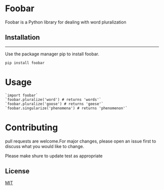 # **Foobar** 
Foobar is a Python library for dealing with word pluralization
## **Installation**
---

Use the package manager pip to install foobar.

    pip install foobar 

# **Usage**

    `import foobar`
    `foobar.pluralize('word') # returns 'words'`
    `foobar.pluralize('goose') # returns 'geese'`
    `foobar.singularize('phenomena') # returns 'phenomenon'`

# **Contributing**
pull requests are welcome.For major changes, please open an issue first to discuss what you would like to change.

Please make shure to update test as appropriate

## **License**
[MIT](https://github.com/thesayedhesham/VCS_lab2)
